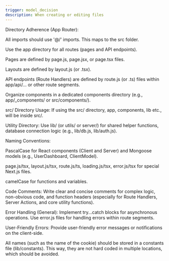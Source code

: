 ```yaml
---
trigger: model_decision
description: When creating or editing files
---
```


Directory Adherence (App Router):

All imports should use '@/' imports. This maps to the src folder.

Use the app directory for all routes (pages and API endpoints).

Pages are defined by page.js, page.jsx, or page.tsx files.

Layouts are defined by layout.js (or .tsx).

API endpoints (Route Handlers) are defined by route.js (or .ts) files within app/api/... or other route segments.

Organize components in a dedicated components directory (e.g., app/_components/ or src/components/).

src/ Directory Usage: If using the src/ directory, app, components, lib etc., will be inside src/.

Utility Directory: Use lib/ (or utils/ or server/) for shared helper functions, database connection logic (e.g., lib/db.js, lib/auth.js).

Naming Conventions:

PascalCase for React components (Client and Server) and Mongoose models (e.g., UserDashboard, ClientModel).

page.js/tsx, layout.js/tsx, route.js/ts, loading.js/tsx, error.js/tsx for special Next.js files.

camelCase for functions and variables.

Code Comments: Write clear and concise comments for complex logic, non-obvious code, and function headers (especially for Route Handlers, Server Actions, and core utility functions).

Error Handling (General): Implement try...catch blocks for asynchronous operations. Use error.js files for handling errors within route segments.

User-Friendly Errors: Provide user-friendly error messages or notifications on the client-side.

All names (such as the name of the cookie) should be stored in a constants file (lib/constants). This way, they are not hard coded in multiple locations, which should be avoided.